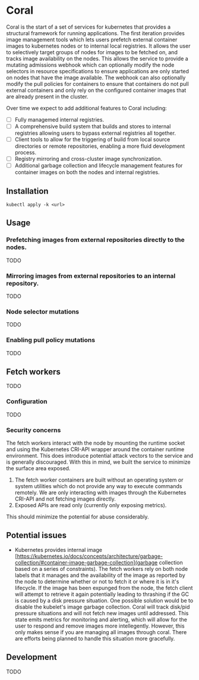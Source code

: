 # Coral

Coral is the start of a set of services for kubernetes that provides a structural framework for running applications.  The first iteration provides image management tools which lets users prefetch external container images to kubernetes nodes or to internal local registries.  It allows the user to selectively target groups of nodes for images to be fetched on, and tracks image availability on the nodes.  This allows the service to provide a mutating admissions webhook which can optionally modify the node selectors in resource specifications to ensure applications are only started on nodes that have the image available.  The webhook can also optionally modify the pull policies for containers to ensure that containers do not pull external containers and only rely on the configured container images that are already present in the cluster.

Over time we expect to add additional features to Coral including:
- [ ] Fully managemed internal registries.
- [ ] A comprehensive build system that builds and stores to internal registries allowing users to bypass external registries all together.
- [ ] Client tools to allow for the triggering of build from local source directories or remote repositories, enabling a more fluid development process.
- [ ] Registry mirroring and cross-cluster image synchronization.
- [ ] Additional garbage collection and lifecycle management features for container images on both the nodes and internal registries.
 
## Installation

```
kubectl apply -k <url>
```

## Usage

### Prefetching images from external repositories directly to the nodes.

TODO

### Mirroring images from external repositories to an internal repository.

TODO

### Node selector mutations

TODO

### Enabling pull policy mutations

TODO

## Fetch workers

TODO

### Configuration

TODO

### Security concerns

The fetch workers interact with the node by mounting the runtime socket and using the Kubernetes CRI-API wrapper around the container runtime environment.  This does introduce potential attack vectors to the service and is generally discouraged.  With this in mind, we built the service to minimize the surface area exposed.

1) The fetch worker containers are built without an operating system or system utilities which do not provide any way to execute commands remotely.  We are only interacting with images through the Kubernetes CRI-API and not fetching images directly.
2) Exposed APIs are read only (currently only exposing metrics).

This should minimize the potential for abuse considerably.

## Potential issues

* Kubernetes provides internal image [https://kubernetes.io/docs/concepts/architecture/garbage-collection/#container-image-garbage-collection](garbage collection based on a series of constraints).  The fetch workers rely on both node labels that it manages and the availability of the image as reported by the node to determine whether or not to fetch it or where it is in it's lifecycle.  If the image has been expunged from the node, the fetch client will attempt to retrieve it again potentially leading to thrashing if the GC is caused by a disk pressure situation.  One possible solution would be to disable the kubelet's image garbage collection.  Coral will track disk/pid pressure situations and will not fetch new images until addressed.  This state emits metrics for monitoring and alerting, which will allow for the user to respond and remove images more intellegently. However, this only makes sense if you are managing all images through coral.  There are efforts being planned to handle this situation more gracefully.

## Development

TODO